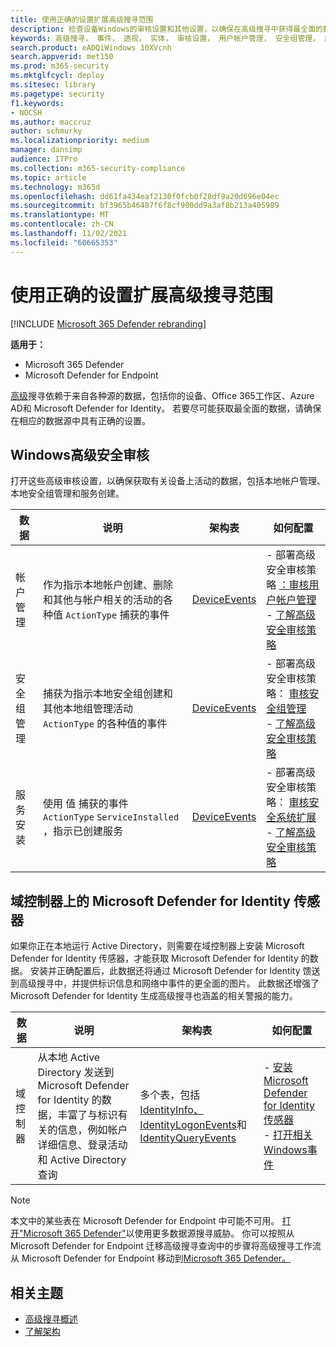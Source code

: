```yaml
---
title: 使用正确的设置扩展高级搜寻范围
description: 检查设备Windows的审核设置和其他设置，以确保在高级搜寻中获得最全面的数据
keywords: 高级搜寻， 事件， 透视， 实体， 审核设置， 用户帐户管理， 安全组管理， 威胁搜寻， 网络威胁搜寻， 搜索， 查询， 遥测， Microsoft 365， Microsoft 365 Defender
search.product: eADQiWindows 10XVcnh
search.appverid: met150
ms.prod: m365-security
ms.mktglfcycl: deploy
ms.sitesec: library
ms.pagetype: security
f1.keywords:
- NOCSH
ms.author: maccruz
author: schmurky
ms.localizationpriority: medium
manager: dansimp
audience: ITPro
ms.collection: m365-security-compliance
ms.topic: article
ms.technology: m365d
ms.openlocfilehash: dd61fa434eaf2130f0fcb0f28df9a20d696e04ec
ms.sourcegitcommit: bf3965b46487f6f8cf900dd9a3af8b213a405989
ms.translationtype: MT
ms.contentlocale: zh-CN
ms.lasthandoff: 11/02/2021
ms.locfileid: "60665353"
---
```

# <a name="extend-advanced-hunting-coverage-with-the-right-settings"></a>使用正确的设置扩展高级搜寻范围

[!INCLUDE [Microsoft 365 Defender rebranding](../includes/microsoft-defender.md)]


**适用于：**
- Microsoft 365 Defender
- Microsoft Defender for Endpoint

[高级](advanced-hunting-overview.md)搜寻依赖于来自各种源的数据，包括你的设备、Office 365工作区、Azure AD和 Microsoft Defender for Identity。 若要尽可能获取最全面的数据，请确保在相应的数据源中具有正确的设置。

## <a name="advanced-security-auditing-on-windows-devices"></a>Windows高级安全审核
打开这些高级审核设置，以确保获取有关设备上活动的数据，包括本地帐户管理、本地安全组管理和服务创建。

| 数据 | 说明 | 架构表 | 如何配置 |
| --- | --- | --- | --- |
| 帐户管理 | 作为指示本地帐户创建、删除和其他与帐户相关的活动的各种值 `ActionType` 捕获的事件 | [DeviceEvents](advanced-hunting-deviceevents-table.md) | - 部署高级安全审核策略 [：审核用户帐户管理](/windows/security/threat-protection/auditing/audit-user-account-management)<br> - [了解高级安全审核策略](/windows/security/threat-protection/auditing/advanced-security-auditing) |
| 安全组管理 | 捕获为指示本地安全组创建和其他本地组管理活动 `ActionType` 的各种值的事件 | [DeviceEvents](advanced-hunting-deviceevents-table.md) | - 部署高级安全审核策略： [审核安全组管理](/windows/security/threat-protection/auditing/audit-security-group-management)<br> - [了解高级安全审核策略](/windows/security/threat-protection/auditing/advanced-security-auditing) |
| 服务安装 | 使用 值 捕获的事件 `ActionType` `ServiceInstalled` ，指示已创建服务 | [DeviceEvents](advanced-hunting-deviceevents-table.md) | - 部署高级安全审核策略： [审核安全系统扩展](/windows/security/threat-protection/auditing/audit-security-system-extension)<br> - [了解高级安全审核策略](/windows/security/threat-protection/auditing/advanced-security-auditing) |

## <a name="microsoft-defender-for-identity-sensor-on-the-domain-controller"></a>域控制器上的 Microsoft Defender for Identity 传感器
如果你正在本地运行 Active Directory，则需要在域控制器上安装 Microsoft Defender for Identity 传感器，才能获取 Microsoft Defender for Identity 的数据。 安装并正确配置后，此数据还将通过 Microsoft Defender for Identity 馈送到高级搜寻中，并提供标识信息和网络中事件的更全面的图片。 此数据还增强了 Microsoft Defender for Identity 生成高级搜寻也涵盖的相关警报的能力。 

| 数据 | 说明 | 架构表 | 如何配置 |
| --- | --- | --- | --- |
| 域控制器  | 从本地 Active Directory 发送到 Microsoft Defender for Identity 的数据，丰富了与标识有关的信息，例如帐户详细信息、登录活动和 Active Directory 查询 | 多个表，包括[IdentityInfo、IdentityLogonEvents](advanced-hunting-identitylogonevents-table.md)和[IdentityQueryEvents](advanced-hunting-identityqueryevents-table.md) [](advanced-hunting-identityinfo-table.md)  | - [安装 Microsoft Defender for Identity 传感器](/azure-advanced-threat-protection/install-atp-step4)<br>- [打开相关Windows事件](/azure-advanced-threat-protection/configure-event-collection) |

>[!NOTE]
>本文中的某些表在 Microsoft Defender for Endpoint 中可能不可用。 [打开"Microsoft 365 Defender"](m365d-enable.md)以使用更多数据源搜寻威胁。 你可以按照从 Microsoft Defender for Endpoint 迁移高级搜寻查询中的步骤将高级搜寻工作流从 Microsoft Defender for Endpoint 移动到[Microsoft 365 Defender。](advanced-hunting-migrate-from-mde.md)

## <a name="related-topics"></a>相关主题
- [高级搜寻概述](advanced-hunting-overview.md)
- [了解架构](advanced-hunting-schema-tables.md)